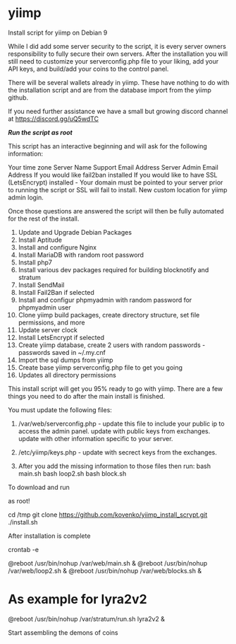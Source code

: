 # yiimp
Install script for yiimp on Debian 9

While I did add some server security to the script, it is every server owners responsibility to fully secure their own servers. After the installation you will still need to customize your serverconfig.php file to your liking, add your API keys, and build/add your coins to the control panel.

There will be several wallets already in yiimp. These have nothing to do with the installation script and are from the database import from the yiimp github.

If you need further assistance we have a small but growing discord channel at https://discord.gg/uQ5wdTC

*****Run the script as root*****

This script has an interactive beginning and will ask for the following information:

Your time zone
Server Name
Support Email Address
Server Admin Email Address
If you would like fail2ban installed
If you would like to have SSL (LetsEncrypt) installed - Your domain must be pointed to your
server prior to running the script or SSL will fail to install.
New custom location for yiimp admin login.

Once those questions are answered the script will then be fully automated for the rest of the
install.

1. Update and Upgrade Debian Packages
2. Install Aptitude
3. Install and configure Nginx
4. Install MariaDB with random root password
5. Install php7
6. Install various dev packages required for building blocknotify and stratum
7. Install SendMail
8. Install Fail2Ban if selected
9. Install and configur phpmyadmin with random password for phpmyadmin user
10. Clone yiimp build packages, create directory structure, set file permissions, and more
11. Update server clock
12. Install LetsEncrypt if selected
13. Create yiimp database, create 2 users with random passwords - passwords saved in ~/.my.cnf
14. Import the sql dumps from yiimp
15. Create base yiimp serverconfig.php file to get you going
16. Updates all directory permissions

This install script will get you 95% ready to go with yiimp.
There are a few things you need to do after the main install is finished.

You must update the following files:

1. /var/web/serverconfig.php - update this file to include your public ip to access the admin
   panel. update with public keys from exchanges. update with other information specific to your
   server.
2. /etc/yiimp/keys.php - update with secrect keys from the exchanges.

3. After you add the missing information to those files then run:
   bash main.sh
   bash loop2.sh
   bash block.sh

To download and run

as root!

cd /tmp
git clone https://github.com/kovenko/yiimp_install_scrypt.git
./install.sh

After installation is complete

crontab -e

@reboot /usr/bin/nohup /var/web/main.sh &
@reboot /usr/bin/nohup /var/web/loop2.sh &
@reboot /usr/bin/nohup /var/web/blocks.sh &
# As example for lyra2v2
@reboot /usr/bin/nohup /var/stratum/run.sh lyra2v2 &

Start assembling the demons of coins
